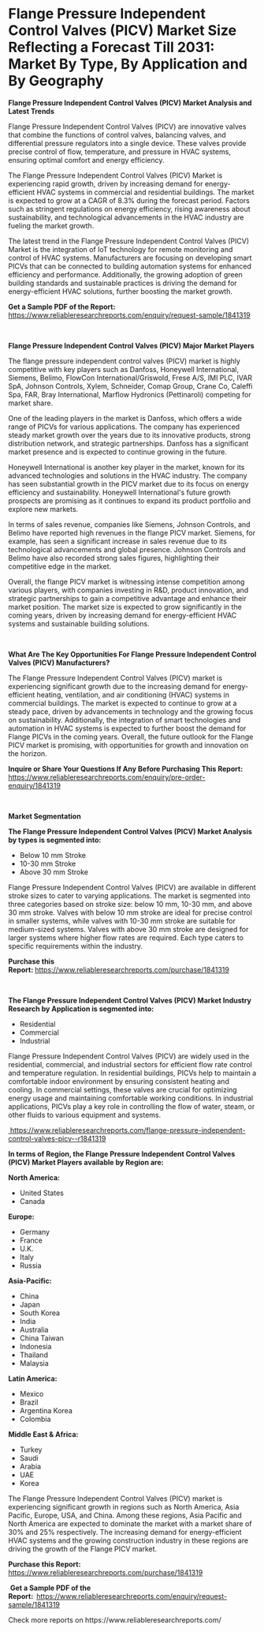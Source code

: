 <p><h1>Flange Pressure Independent Control Valves (PICV) Market Size Reflecting a Forecast Till 2031: Market By Type, By Application and By Geography</h1></p><p><strong>Flange Pressure Independent Control Valves (PICV) Market Analysis and Latest Trends</strong></p>
<p><p>Flange Pressure Independent Control Valves (PICV) are innovative valves that combine the functions of control valves, balancing valves, and differential pressure regulators into a single device. These valves provide precise control of flow, temperature, and pressure in HVAC systems, ensuring optimal comfort and energy efficiency.</p><p>The Flange Pressure Independent Control Valves (PICV) Market is experiencing rapid growth, driven by increasing demand for energy-efficient HVAC systems in commercial and residential buildings. The market is expected to grow at a CAGR of 8.3% during the forecast period. Factors such as stringent regulations on energy efficiency, rising awareness about sustainability, and technological advancements in the HVAC industry are fueling the market growth.</p><p>The latest trend in the Flange Pressure Independent Control Valves (PICV) Market is the integration of IoT technology for remote monitoring and control of HVAC systems. Manufacturers are focusing on developing smart PICVs that can be connected to building automation systems for enhanced efficiency and performance. Additionally, the growing adoption of green building standards and sustainable practices is driving the demand for energy-efficient HVAC solutions, further boosting the market growth.</p></p>
<p><strong>Get a Sample PDF of the Report:&nbsp;</strong> <a href="https://www.reliableresearchreports.com/enquiry/request-sample/1841319">https://www.reliableresearchreports.com/enquiry/request-sample/1841319</a></p>
<p>&nbsp;</p>
<p><strong>Flange Pressure Independent Control Valves (PICV) Major Market Players</strong></p>
<p><p>The flange pressure independent control valves (PICV) market is highly competitive with key players such as Danfoss, Honeywell International, Siemens, Belimo, FlowCon International/Griswold, Frese A/S, IMI PLC, IVAR SpA, Johnson Controls, Xylem, Schneider, Comap Group, Crane Co, Caleffi Spa, FAR, Bray International, Marflow Hydronics (Pettinaroli) competing for market share.</p><p>One of the leading players in the market is Danfoss, which offers a wide range of PICVs for various applications. The company has experienced steady market growth over the years due to its innovative products, strong distribution network, and strategic partnerships. Danfoss has a significant market presence and is expected to continue growing in the future.</p><p>Honeywell International is another key player in the market, known for its advanced technologies and solutions in the HVAC industry. The company has seen substantial growth in the PICV market due to its focus on energy efficiency and sustainability. Honeywell International's future growth prospects are promising as it continues to expand its product portfolio and explore new markets.</p><p>In terms of sales revenue, companies like Siemens, Johnson Controls, and Belimo have reported high revenues in the flange PICV market. Siemens, for example, has seen a significant increase in sales revenue due to its technological advancements and global presence. Johnson Controls and Belimo have also recorded strong sales figures, highlighting their competitive edge in the market.</p><p>Overall, the flange PICV market is witnessing intense competition among various players, with companies investing in R&D, product innovation, and strategic partnerships to gain a competitive advantage and enhance their market position. The market size is expected to grow significantly in the coming years, driven by increasing demand for energy-efficient HVAC systems and sustainable building solutions.</p></p>
<p>&nbsp;</p>
<p><strong>What Are The Key Opportunities For Flange Pressure Independent Control Valves (PICV) Manufacturers?</strong></p>
<p><p>The Flange Pressure Independent Control Valves (PICV) market is experiencing significant growth due to the increasing demand for energy-efficient heating, ventilation, and air conditioning (HVAC) systems in commercial buildings. The market is expected to continue to grow at a steady pace, driven by advancements in technology and the growing focus on sustainability. Additionally, the integration of smart technologies and automation in HVAC systems is expected to further boost the demand for Flange PICVs in the coming years. Overall, the future outlook for the Flange PICV market is promising, with opportunities for growth and innovation on the horizon.</p></p>
<p><strong>Inquire or Share Your Questions If Any Before Purchasing This Report:</strong> <a href="https://www.reliableresearchreports.com/enquiry/pre-order-enquiry/1841319">https://www.reliableresearchreports.com/enquiry/pre-order-enquiry/1841319</a></p>
<p>&nbsp;</p>
<p><strong>Market Segmentation</strong></p>
<p><strong>The Flange Pressure Independent Control Valves (PICV) Market Analysis by types is segmented into:</strong></p>
<p><ul><li>Below 10 mm Stroke</li><li>10-30 mm Stroke</li><li>Above 30 mm Stroke</li></ul></p>
<p><p>Flange Pressure Independent Control Valves (PICV) are available in different stroke sizes to cater to varying applications. The market is segmented into three categories based on stroke size: below 10 mm, 10-30 mm, and above 30 mm stroke. Valves with below 10 mm stroke are ideal for precise control in smaller systems, while valves with 10-30 mm stroke are suitable for medium-sized systems. Valves with above 30 mm stroke are designed for larger systems where higher flow rates are required. Each type caters to specific requirements within the industry.</p></p>
<p><strong>Purchase this Report:&nbsp;</strong><a href="https://www.reliableresearchreports.com/purchase/1841319">https://www.reliableresearchreports.com/purchase/1841319</a></p>
<p>&nbsp;</p>
<p><strong>The Flange Pressure Independent Control Valves (PICV) Market Industry Research by Application is segmented into:</strong></p>
<p><ul><li>Residential</li><li>Commercial</li><li>Industrial</li></ul></p>
<p><p>Flange Pressure Independent Control Valves (PICV) are widely used in the residential, commercial, and industrial sectors for efficient flow rate control and temperature regulation. In residential buildings, PICVs help to maintain a comfortable indoor environment by ensuring consistent heating and cooling. In commercial settings, these valves are crucial for optimizing energy usage and maintaining comfortable working conditions. In industrial applications, PICVs play a key role in controlling the flow of water, steam, or other fluids to various equipment and systems.</p></p>
<p><a href="https://www.reliableresearchreports.com/flange-pressure-independent-control-valves-picv--r1841319">&nbsp;https://www.reliableresearchreports.com/flange-pressure-independent-control-valves-picv--r1841319</a></p>
<p><strong>In terms of Region, the Flange Pressure Independent Control Valves (PICV) Market Players available by Region are:</strong></p>
<p>
    <p> <strong> North America: </strong>
        <ul>
            <li>United States</li>
            <li>Canada</li>
        </ul>
        </p> 
    <p> <strong> Europe: </strong>
        <ul>
            <li>Germany</li>
            <li>France</li>
            <li>U.K.</li>
            <li>Italy</li>
            <li>Russia</li>
        </ul>
        </p> 
    <p> <strong> Asia-Pacific: </strong>
        <ul>
            <li>China</li>
            <li>Japan</li>
            <li>South Korea</li>
            <li>India</li>
            <li>Australia</li>
            <li>China Taiwan</li>
            <li>Indonesia</li>
            <li>Thailand</li>
            <li>Malaysia</li>
        </ul>
        </p> 
    <p> <strong> Latin America: </strong>
        <ul>
            <li>Mexico</li>
            <li>Brazil</li>
            <li>Argentina Korea</li>
            <li>Colombia</li>
        </ul>
        </p> 
    <p> <strong> Middle East & Africa: </strong>
        <ul>
            <li>Turkey</li>
            <li>Saudi</li>
            <li>Arabia</li>
            <li>UAE</li>
            <li>Korea</li>
        </ul>
    </p>
    </p>
<p><p>The Flange Pressure Independent Control Valves (PICV) market is experiencing significant growth in regions such as North America, Asia Pacific, Europe, USA, and China. Among these regions, Asia Pacific and North America are expected to dominate the market with a market share of 30% and 25% respectively. The increasing demand for energy-efficient HVAC systems and the growing construction industry in these regions are driving the growth of the Flange PICV market.</p></p>
<p><strong>Purchase this Report: </strong><a href="https://www.reliableresearchreports.com/purchase/1841319">https://www.reliableresearchreports.com/purchase/1841319</a></p>
<p>&nbsp;<strong>Get a Sample PDF of the Report:&nbsp;&nbsp;</strong><a href="https://www.reliableresearchreports.com/enquiry/request-sample/1841319">https://www.reliableresearchreports.com/enquiry/request-sample/1841319</a></p>
<p><strong></strong></p>
<p>Check more reports on https://www.reliableresearchreports.com/</p>